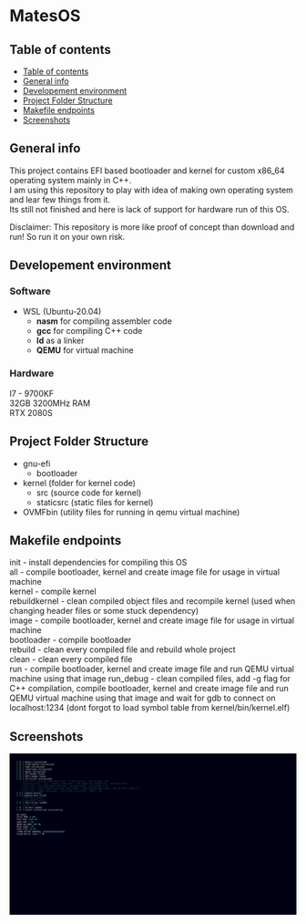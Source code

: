 # MatesOS

## Table of contents
  - [Table of contents](#table-of-contents)
  - [General info](#general-info)
  - [Developement environment](#developement-environment)
  - [Project Folder Structure](#project-folder-structure)
  - [Makefile endpoints](#makefile-endpoints)
  - [Screenshots](#screenshots)

## General info
This project contains EFI based bootloader and kernel for custom x86_64 operating system mainly in C++. \
I am using this repository to play with idea of making own operating system and lear few things from it. \
Its still not finished and here is lack of support for hardware run of this OS.

Disclaimer: This repository is more like proof of concept than download and run! So run it on your own risk.

## Developement environment
### Software
- WSL (Ubuntu-20.04)
  - **nasm** for compiling assembler code
  - **gcc** for compiling C++ code
  - **ld** as a linker
  - **QEMU** for virtual machine

### Hardware
I7 - 9700KF \
32GB 3200MHz RAM \
RTX 2080S

## Project Folder Structure
- gnu-efi
  - bootloader
- kernel (folder for kernel code)
  - src (source code for kernel)
  - staticsrc (static files for kernel)
- OVMFbin (utility files for running in qemu virtual machine)

## Makefile endpoints
init - install dependencies for compiling this OS \
all - compile bootloader, kernel and create image file for usage in virtual machine \
kernel - compile kernel \
rebuildkernel - clean compiled object files and recompile kernel (used when changing header files or some stuck dependency) \
image - compile bootloader, kernel and create image file for usage in virtual machine \
bootloader - compile bootloader \
rebuild - clean every compiled file and rebuild whole project \
clean - clean every compiled file \
run - compile bootloader, kernel and create image file and run QEMU virtual machine using that image
run_debug - clean compiled files, add -g flag for C++ compilation, compile bootloader, kernel and create image file and run QEMU virtual machine using that image and wait for gdb to connect on localhost:1234 (dont forgot to load symbol table from kernel/bin/kernel.elf)

## Screenshots
![scr1](media/scr1.jpg?raw=true)